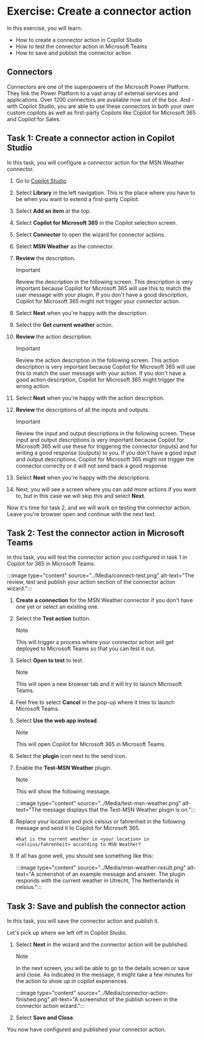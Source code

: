 # Exercise: Create a connector action

In this exercise, you will learn:

- How to create a connector action in Copilot Studio
- How to test the connector action in Microsoft Teams
- How to save and publish the connector action

## Connectors

Connectors are one of the superpowers of the Microsoft Power Platform. They link the Power Platform to a vast array of external services and applications. Over 1200 connectors are available now out of the box. And - with Copilot Studio, you are able to use these connectors in both your own custom copilots as well as first-party Copilots like Copilot for Microsoft 365 and Copilot for Sales.

## Task 1: Create a connector action in Copilot Studio

In this task, you will configure a connector action for the MSN Weather connector.

1. Go to [Copilot Studio](https://copilotstudio.microsoft.com)
1. Select **Library** in the left navigation. This is the place where you have to be when you want to extend a first-party Copilot.
1. Select **Add an item** at the top.
1. Select **Copilot for Microsoft 365** in the Copilot selection screen.
1. Select **Connector** to open the wizard for connector actions.
1. Select **MSN Weather** as the connector.
1. **Review** the description.

    > [!IMPORTANT]
    > Review the description in the following screen. This description is very important because Copilot for Microsoft 365 will use this to match the user message with your plugin. If you don't have a good description, Copilot for Microsoft 365 might not trigger your connector action.

1. Select **Next** when you're happy with the description.
1. Select the **Get current weather** action.
1. **Review** the action description.

    > [!IMPORTANT]
    > Review the action description in the following screen. This action description is very important because Copilot for Microsoft 365 will use this to match the user message with your action. If you don't have a good action description, Copilot for Microsoft 365 might trigger the wrong action.

1. Select **Next** when you're happy with the action description.
1. **Review** the descriptions of all the inputs and outputs.

    > [!IMPORTANT]
    > Review the input and output descriptions in the following screen. These input and output descriptions is very important because Copilot for Microsoft 365 will use these for triggering the connector (inputs) and for writing a good response (outputs) to you. If you don't have a good input and output descriptions, Copilot for Microsoft 365 might not trigger the connector correctly or it will not send back a good response.

1. Select **Next** when you're happy with the descriptions.
1. Next, you will see a screen where you can add more actions if you want to, but in this case we will skip this and select **Next**.

Now it's time for task 2, and we will work on testing the connector action. Leave you're browser open and continue with the next text.

## Task 2: Test the connector action in Microsoft Teams

In this task, you will test the connector action you configured in task 1 in Copilot for 365 in Microsoft Teams.

  :::image type="content" source="../Media/connect-test.png" alt-text="The review, test and publish your action section of the connector action wizard.":::

1. **Create a connection** for the MSN Weather connector if you don't have one yet or select an existing one.
1. Select the **Test action** button.

    > [!NOTE]
    > This will trigger a process where your connector action will get deployed to Microsoft Teams so that you can test it out.

1. Select **Open to test** to test.

    > [!NOTE]
    > This will open a new browser tab and it will try to launch Microsoft Teams.

1. Feel free to select **Cancel** in the pop-up where it tries to launch Microsoft Teams.
1. Select **Use the web app instead**.

    > [!NOTE]
    > This will open Copilot for Microsoft 365 in Microsoft Teams.

1. Select the **plugin** icon next to the send icon.
1. Enable the **Test-MSN Weather** plugin.

    > [!NOTE]
    > This will show the following message.

    :::image type="content" source="../Media/test-msn-weather.png" alt-text="The message displays that the Test-MSN Weather plugin is on.":::

1. Replace your location and pick celsius or fahrenheit in the following message and send it to Copilot for Microsoft 365.

    ```text
    What is the current weather in <your location> in <celsius/fahrenheit> according to MSN Weather?
    ```

1. If all has gone well, you should see something like this:

      :::image type="content" source="../Media/msn-weather-result.png" alt-text="A screenshot of an example message and answer. The plugin responds with the current weather in Utrecht, The Netherlands in celsius.":::

## Task 3: Save and publish the connector action

In this task, you will save the connector action and publish it.

Let's pick up where we left off in Copilot Studio.

1. Select **Next** in the wizard and the connector action will be published.

    > [!NOTE]
    > In the next screen, you will be able to go to the details screen or save and close. As indicated in the message, it might take a few minutes for the action to show up in copilot experiences.

      :::image type="content" source="../Media/connector-action-finished.png" alt-text="A screenshot of the publish screen in the connector action wizard.":::

1. Select **Save and Close**.

You now have configured and published your connector action.
